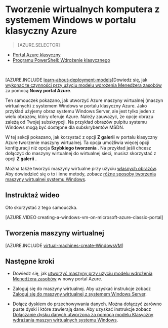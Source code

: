 <properties
    pageTitle="Tworzenie maszyn wirtualnych w klasycznym portal | Microsoft Azure"
    description="Tworzenie maszyny wirtualnej systemu Windows w portalu klasyczny Azure."
    services="virtual-machines-windows"
    documentationCenter=""
    authors="cynthn"
    manager="timlt"
    editor=""
    tags="azure-service-management"/>

<tags
    ms.service="virtual-machines-windows"
    ms.workload="infrastructure-services"
    ms.tgt_pltfrm="vm-windows"
    ms.devlang="na"
    ms.topic="article"
    ms.date="10/18/2016"
    ms.author="cynthn"/>

# <a name="create-a-virtual-machine-running-windows-in-the-azure-classic-portal"></a>Tworzenie wirtualnych komputera z systemem Windows w portalu klasyczny Azure

> [AZURE.SELECTOR]
- [Portal Azure klasyczny](virtual-machines-windows-classic-tutorial.md)
- [Programu PowerShell: Wdrożenie klasycznego](virtual-machines-windows-classic-create-powershell.md)

<br>

[AZURE.INCLUDE [learn-about-deployment-models](../../includes/learn-about-deployment-models-classic-include.md)]Dowiedz się, jak [wykonać te czynności przy użyciu modelu wdrożenia Menedżera zasobów](virtual-machines-windows-hero-tutorial.md) za pomocą **Nowy portal Azure**. 

Ten samouczek pokazano, jak utworzyć Azure maszyny wirtualnej (maszyn wirtualnych) z systemem Windows w portalu klasyczny Azure. Jako przykład użyjemy obraz systemu Windows Server, ale jest tylko jeden z wielu obrazów, który oferuje Azure. Należy zauważyć, że opcje obrazu zależą od Twojej subskrypcji. Na przykład obrazów pulpitu systemu Windows mogą być dostępne dla subskrybentów MSDN.

W tej sekcji pokazano, jak korzystać z opcji **Z galerii** w portalu klasyczny Azure tworzenie maszyny wirtualnej. Ta opcja umożliwia więcej opcji konfiguracji niż opcja **Szybkiego tworzenia** . Na przykład jeśli chcesz dołączyć do maszyny wirtualnej do wirtualnej sieci, musisz skorzystać z opcji **Z galerii** .

Można także tworzyć maszyny wirtualne przy użyciu [własnych obrazów](virtual-machines-windows-classic-createupload-vhd.md). Aby dowiedzieć się o to i inne metody, zobacz [różne sposoby tworzenia maszyny wirtualnej systemu Windows](virtual-machines-windows-creation-choices.md).



## <a name="video-walkthrough"></a>Instruktaż wideo

Oto skorzystać z tego samouczka.

[AZURE.VIDEO creating-a-windows-vm-on-microsoft-azure-classic-portal]

## <a id="createvirtualmachine"> </a>Tworzenia maszyny wirtualnej

[AZURE.INCLUDE [virtual-machines-create-WindowsVM](../../includes/virtual-machines-create-windowsvm.md)]

## <a name="next-steps"></a>Następne kroki

- Dowiedz się, jak [utworzyć maszyny przy użyciu modelu wdrożenia Menedżera zasobów](virtual-machines-windows-hero-tutorial.md) w nowy portal Azure. 

- Zaloguj się do maszyny wirtualnej. Aby uzyskać instrukcje zobacz [Zaloguj się do maszyny wirtualnej z systemem Windows Server](virtual-machines-windows-classic-connect-logon.md).

- Dołącz dyskiem do przechowywania danych. Można dołączyć zarówno puste dyski i które zawierają dane. Aby uzyskać instrukcje zobacz [Dołączanie dysku danych utworzona za pomocą modelu Klasyczny wdrażania maszyn wirtualnych systemu Windows](virtual-machines-windows-classic-attach-disk.md).
